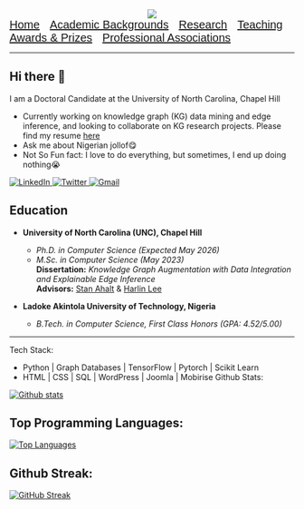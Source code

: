 

<div align="center">
      <img src="https://media.giphy.com/media/chKLljLdaReQaJgSW8/giphy.gif"/>
  </div>

  <div></div>
  
  <div class="navigation-bars" style="display: flex; justify-content: center;">
    <nav class="navbar" id="navbar1">
        <a href="https://wumirose.github.io/" style="font-size: 20px; font-family: Arial, sans-serif;">Home</a>&emsp;
        <a href="/background" style="font-size: 20px; font-family: Arial, sans-serif;">Academic Backgrounds</a>&emsp;
        <a href="/research" style="font-size: 20px; font-family: Arial, sans-serif;">Research</a>&emsp;
        <a href="/teaching" style="font-size: 20px; font-family: Arial, sans-serif;">Teaching</a>&emsp;
        <a href="/awards" style="font-size: 20px; font-family: Arial, sans-serif;">Awards & Prizes</a>&emsp;
        <a href="/associations" style="font-size: 20px; font-family: Arial, sans-serif;">Professional Associations</a>
    </nav>
</div>


------------------------------------------------
## Hi there 👋

I am a Doctoral Candidate at the University of North Carolina, Chapel Hill
-  Currently working on knowledge graph (KG) data mining and edge inference, and looking to collaborate on KG research projects. Please find my resume [here](https://drive.google.com/file/d/1nQHvt9roExycX4UIu6B9xeuGT4TXlws8/view)
-  Ask me about Nigerian jollof😋
-  Not So Fun fact: I love to do everything, but sometimes, I end up doing nothing😭
<div>
        <a href="https://www.linkedin.com/in/wumirosey/">
          <img src="https://img.shields.io/badge/LinkedIn-blue?style=for-the-badge&logo=linkedin&logoColor=white" alt="LinkedIn"/>
        </a>
        <a href="https://twitter.com/wumirosey">
          <img src="https://img.shields.io/badge/Twitter-blue?style=for-the-badge&logo=twitter&logoColor=white" alt="Twitter"/>
        </a>
        <a href="wumirose@gmail.com">
          <img src="https://img.shields.io/badge/Gmail-blue?style=for-the-badge&logo=gmail&logoColor=white" alt="Gmail"/>
        </a>
</div>  
  

## Education

- **University of North Carolina (UNC), Chapel Hill**  
  - *Ph.D. in Computer Science (Expected May 2026)*  
  - *M.Sc. in Computer Science (May 2023)*  
  **Dissertation:** *Knowledge Graph Augmentation with Data Integration and Explainable Edge Inference*  
  **Advisors:** [Stan Ahalt](https://datascience.unc.edu/person/stan-ahalt/) & [Harlin Lee](https://harlinlee.github.io/)

- **Ladoke Akintola University of Technology, Nigeria**  
  - *B.Tech. in Computer Science, First Class Honors (GPA: 4.52/5.00)*  


-----------------------------------------------
Tech Stack:
- Python | Graph Databases | TensorFlow | Pytorch | Scikit Learn
- HTML | CSS | SQL | WordPress | Joomla | Mobirise 
Github Stats:

[![Github stats](https://github-readme-stats.vercel.app/api?username=wumirose&show_icons=true&theme=dark#gh-dark-mode-only)](https://github.com/wumirose/github-readme-stats)

Top Programming Languages:
-----------------------------------------------
[![Top Languages](https://github-readme-stats.vercel.app/api/top-langs/?username=wumirose&hide_progress=true&show_icons=true&theme=dark#gh-dark-mode-only)](https://github.com/wumirose/github-readme-stats)

Github Streak:
-----------------------------------------------
[![GitHub Streak](https://streak-stats.demolab.com/?user=wumirose&theme=dark)](https://git.io/streak-stats)



